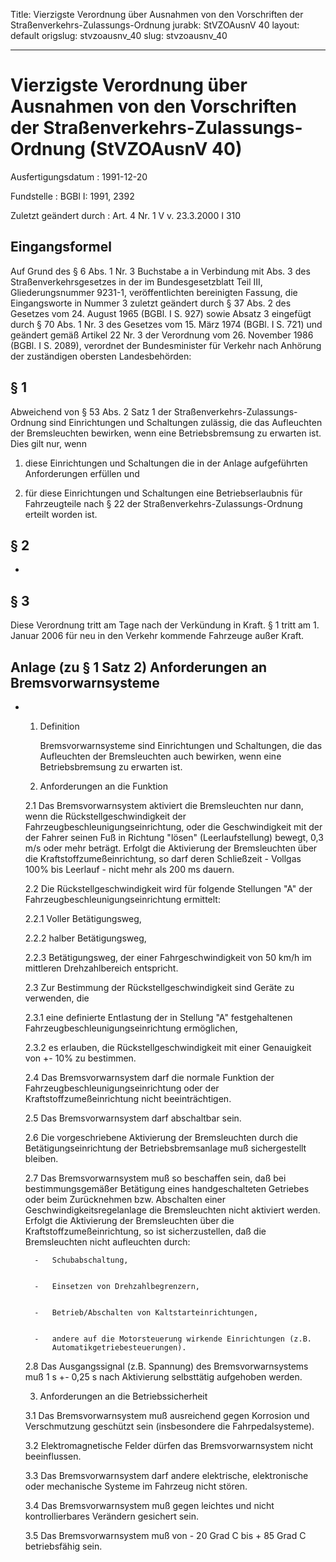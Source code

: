 Title: Vierzigste Verordnung über Ausnahmen von den Vorschriften der Straßenverkehrs-Zulassungs-Ordnung
jurabk: StVZOAusnV 40
layout: default
origslug: stvzoausnv_40
slug: stvzoausnv_40

---

# Vierzigste Verordnung über Ausnahmen von den Vorschriften der Straßenverkehrs-Zulassungs-Ordnung (StVZOAusnV 40)

Ausfertigungsdatum
:   1991-12-20

Fundstelle
:   BGBl I: 1991, 2392

Zuletzt geändert durch
:   Art. 4 Nr. 1 V v. 23.3.2000 I 310


## Eingangsformel

Auf Grund des § 6 Abs. 1 Nr. 3 Buchstabe a in Verbindung mit Abs. 3
des Straßenverkehrsgesetzes in der im Bundesgesetzblatt Teil III,
Gliederungsnummer 9231-1, veröffentlichten bereinigten Fassung, die
Eingangsworte in Nummer 3 zuletzt geändert durch § 37 Abs. 2 des
Gesetzes vom 24. August 1965 (BGBl. I S. 927) sowie Absatz 3 eingefügt
durch § 70 Abs. 1 Nr. 3 des Gesetzes vom 15. März 1974 (BGBl. I S.
721) und geändert gemäß Artikel 22 Nr. 3 der Verordnung vom 26.
November 1986 (BGBl. I S. 2089), verordnet der Bundesminister für
Verkehr nach Anhörung der zuständigen obersten Landesbehörden:


## § 1

Abweichend von § 53 Abs. 2 Satz 1 der Straßenverkehrs-Zulassungs-
Ordnung sind Einrichtungen und Schaltungen zulässig, die das
Aufleuchten der Bremsleuchten bewirken, wenn eine Betriebsbremsung zu
erwarten ist. Dies gilt nur, wenn

1.  diese Einrichtungen und Schaltungen die in der Anlage aufgeführten
    Anforderungen erfüllen und


2.  für diese Einrichtungen und Schaltungen eine Betriebserlaubnis für
    Fahrzeugteile nach § 22 der Straßenverkehrs-Zulassungs-Ordnung erteilt
    worden ist.





## § 2

-


## § 3

Diese Verordnung tritt am Tage nach der Verkündung in Kraft. § 1 tritt
am 1. Januar 2006 für neu in den Verkehr kommende Fahrzeuge außer
Kraft.


## Anlage (zu § 1 Satz 2) Anforderungen an Bremsvorwarnsysteme


*
    1.  Definition

        Bremsvorwarnsysteme sind Einrichtungen und Schaltungen, die das
        Aufleuchten der Bremsleuchten auch bewirken, wenn eine
        Betriebsbremsung zu erwarten ist.


    2.  Anforderungen an die Funktion


    2.1 Das Bremsvorwarnsystem aktiviert die Bremsleuchten nur dann, wenn die
        Rückstellgeschwindigkeit der Fahrzeugbeschleunigungseinrichtung, oder
        die Geschwindigkeit mit der der Fahrer seinen Fuß in Richtung "lösen"
        (Leerlaufstellung) bewegt, 0,3 m/s oder mehr beträgt. Erfolgt die
        Aktivierung der Bremsleuchten über die Kraftstoffzumeßeinrichtung, so
        darf deren Schließzeit - Vollgas 100% bis Leerlauf - nicht mehr als
        200 ms dauern.


    2.2 Die Rückstellgeschwindigkeit wird für folgende Stellungen "A" der
        Fahrzeugbeschleunigungseinrichtung ermittelt:


    2.2.1 Voller Betätigungsweg,


    2.2.2 halber Betätigungsweg,


    2.2.3 Betätigungsweg, der einer Fahrgeschwindigkeit von 50 km/h im mittleren
        Drehzahlbereich entspricht.


    2.3 Zur Bestimmung der Rückstellgeschwindigkeit sind Geräte zu verwenden,
        die


    2.3.1 eine definierte Entlastung der in Stellung "A" festgehaltenen
        Fahrzeugbeschleunigungseinrichtung ermöglichen,


    2.3.2 es erlauben, die Rückstellgeschwindigkeit mit einer Genauigkeit von
        +- 10% zu bestimmen.


    2.4 Das Bremsvorwarnsystem darf die normale Funktion der
        Fahrzeugbeschleunigungseinrichtung oder der Kraftstoffzumeßeinrichtung
        nicht beeinträchtigen.


    2.5 Das Bremsvorwarnsystem darf abschaltbar sein.


    2.6 Die vorgeschriebene Aktivierung der Bremsleuchten durch die
        Betätigungseinrichtung der Betriebsbremsanlage muß sichergestellt
        bleiben.


    2.7 Das Bremsvorwarnsystem muß so beschaffen sein, daß bei
        bestimmungsgemäßer Betätigung eines handgeschalteten Getriebes oder
        beim Zurücknehmen bzw. Abschalten einer Geschwindigkeitsregelanlage
        die Bremsleuchten nicht aktiviert werden. Erfolgt die Aktivierung der
        Bremsleuchten über die Kraftstoffzumeßeinrichtung, so ist
        sicherzustellen, daß die Bremsleuchten nicht aufleuchten durch:

        -   Schubabschaltung,


        -   Einsetzen von Drehzahlbegrenzern,


        -   Betrieb/Abschalten von Kaltstarteinrichtungen,


        -   andere auf die Motorsteuerung wirkende Einrichtungen (z.B.
            Automatikgetriebesteuerungen).





    2.8 Das Ausgangssignal (z.B. Spannung) des Bremsvorwarnsystems muß
        1 s +- 0,25 s nach Aktivierung selbsttätig aufgehoben werden.


    3.  Anforderungen an die Betriebssicherheit


    3.1 Das Bremsvorwarnsystem muß ausreichend gegen Korrosion und
        Verschmutzung geschützt sein (insbesondere die Fahrpedalsysteme).


    3.2 Elektromagnetische Felder dürfen das Bremsvorwarnsystem nicht
        beeinflussen.


    3.3 Das Bremsvorwarnsystem darf andere elektrische, elektronische oder
        mechanische Systeme im Fahrzeug nicht stören.


    3.4 Das Bremsvorwarnsystem muß gegen leichtes und nicht kontrollierbares
        Verändern gesichert sein.


    3.5 Das Bremsvorwarnsystem muß von
        - 20 Grad C bis
        + 85 Grad C betriebsfähig sein.







